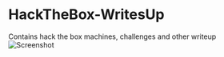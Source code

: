 # HackTheBox-WritesUp
Contains hack the box machines, challenges and other writeup
![Screenshot]("HackTheBox-WritesUp/sample.png")
